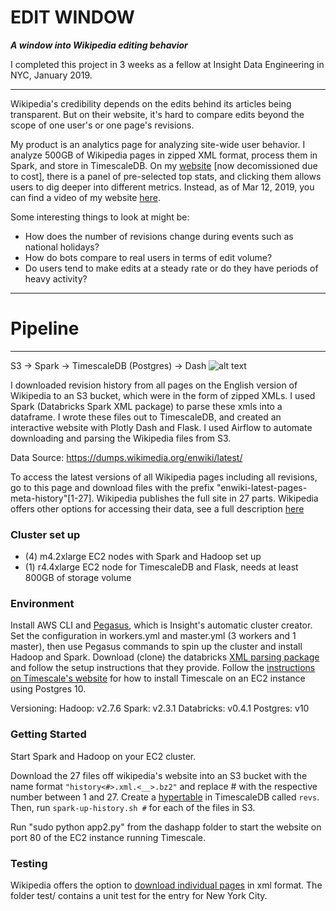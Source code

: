 # EDIT WINDOW

***A window into Wikipedia editing behavior***

I completed this project in 3 weeks as a fellow at Insight Data Engineering in NYC, January 2019.

***

Wikipedia's credibility depends on the edits behind its articles being transparent. But on their website, it's hard to compare edits beyond the scope of one user's or one page's revisions.

My product is an analytics page for analyzing site-wide user behavior. I analyze 500GB of Wikipedia pages in zipped XML format, process them in Spark, and store in TimescaleDB. On my [website](editwindow.wiki) [now decomissioned due to cost], there is a panel of pre-selected top stats, and clicking them allows users to dig deeper into different metrics. Instead, as of Mar 12, 2019, you can find a video of my website [here](https://www.youtube.com/watch?v=L_mPeOaQdbA&feature=youtu.be).

Some interesting things to look at might be:
- How does the number of revisions change during events such as national holidays?
- How do bots compare to real users in terms of edit volume?
- Do users tend to make edits at a steady rate or do they have periods of heavy activity?
 

***

# Pipeline
-----------------
S3 -> Spark -> TimescaleDB (Postgres) -> Dash 
![alt text](https://github.com/thecolorkeo/InsightWiki/blob/dev/Pipeline.png "EditWindow Pipeline")

I downloaded revision history from all pages on the English version of Wikipedia to an S3 bucket, which were in the form of zipped XMLs. I used Spark (Databricks Spark XML package) to parse these xmls into a dataframe. I wrote these files out to TimescaleDB, and created an interactive website with Plotly Dash and Flask. I used Airflow to automate downloading and parsing the Wikipedia files from S3.

Data Source: https://dumps.wikimedia.org/enwiki/latest/

To access the latest versions of all Wikipedia pages including all revisions, go to this page and download files with the prefix "enwiki-latest-pages-meta-history"[1-27]. Wikipedia publishes the full site in 27 parts. Wikipedia offers other options for accessing their data, see a full description [here](https://en.wikipedia.org/wiki/Wikipedia:Database_download)

### Cluster set up
- (4) m4.2xlarge EC2 nodes with Spark and Hadoop set up
- (1) r4.4xlarge EC2 node for TimescaleDB and Flask, needs at least 800GB of storage volume

### Environment
Install AWS CLI and [Pegasus](https://github.com/InsightDataScience/pegasus), which is Insight's automatic cluster creator. Set the configuration in workers.yml and master.yml (3 workers and 1 master), then use Pegasus commands to spin up the cluster and install Hadoop and Spark. Download (clone) the databricks [XML parsing package](https://github.com/databricks/spark-xml) and follow the setup instructions that they provide. Follow the [instructions on Timescale's website](https://blog.timescale.com/tutorial-installing-timescaledb-on-aws-c8602b767a98/) for how to install Timescale on an EC2 instance using Postgres 10.

Versioning:
Hadoop: v2.7.6
Spark: v2.3.1
Databricks: v0.4.1
Postgres: v10

### Getting Started
Start Spark and Hadoop on your EC2 cluster.

Download the 27 files off wikipedia's website into an S3 bucket with the name format `"history<#>.xml.<__>.bz2"` and replace # with the respective number between 1 and 27. Create a [hypertable](https://docs.timescale.com/v1.0/getting-started/creating-hypertables) in TimescaleDB called `revs`. Then, run `spark-up-history.sh #` for each of the files in S3.

Run "sudo python app2.py" from the dashapp folder to start the website on port 80 of the EC2 instance running Timescale.

### Testing
Wikipedia offers the option to [download individual pages](https://en.wikipedia.org/wiki/Special:Export) in xml format. The folder test/ contains a unit test for the entry for New York City.

